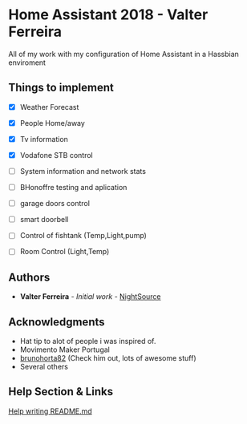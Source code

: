 # Home Assistant 2018 - Valter Ferreira

All of my work with my configuration of Home Assistant in a Hassbian enviroment

## Things to implement
- [x] Weather Forecast
- [x] People Home/away
- [x] Tv information
- [x] Vodafone STB control
- [ ] System information and network stats
- [ ] BHonoffre testing and aplication
- [ ] garage doors control
- [ ] smart doorbell
- [ ] Control of fishtank (Temp,Light,pump)
- [ ] Room Control (Light,Temp)


## Authors

* **Valter Ferreira** - *Initial work* - [NightSource](https://github.com/nightsource)

## Acknowledgments

* Hat tip to alot of people i was inspired of.
* Movimento Maker Portugal
* [brunohorta82](http://www.github.com/brunohorta82) (Check him out, lots of awesome stuff)
* Several others

## Help Section & Links
[Help writing README.md](https://help.github.com/articles/basic-writing-and-formatting-syntax/)
